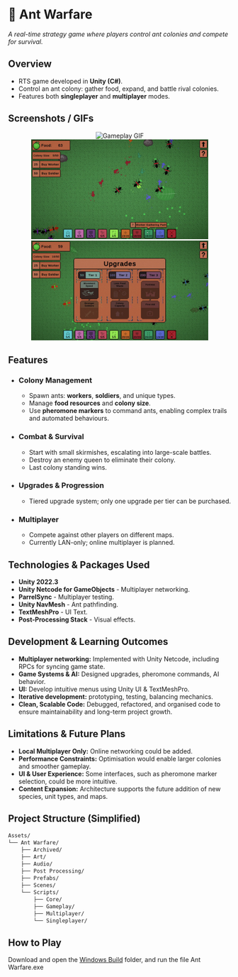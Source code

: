 # 🐜 Ant Warfare 

*A real-time strategy game where players control ant colonies and compete for survival.*

## Overview
- RTS game developed in **Unity (C#)**.
- Control an ant colony: gather food, expand, and battle rival colonies.
- Features both **singleplayer** and **multiplayer** modes.

## Screenshots / GIFs

<p align="center">
  <img src="Media/Gameplay%20GIF.gif" alt="Gameplay GIF" width="800"/>
    <img src="Media/AW%20Screenshot%201.png" alt="Markers Screenshot" width="400"/>
  <img src="Media/AW%20Screenshot%202.png" alt="Upgrades Screenshot" width="400"/>
</p>

## Features

- ### Colony Management
    - Spawn ants: **workers**, **soldiers**, and unique types.
    - Manage **food resources** and **colony size**.
    - Use **pheromone markers** to command ants, enabling complex trails and automated behaviours.
- ### Combat & Survival
    - Start with small skirmishes, escalating into large-scale battles.
    - Destroy an enemy queen to eliminate their colony.
    - Last colony standing wins.
- ### Upgrades & Progression
    - Tiered upgrade system; only one upgrade per tier can be purchased.
- ### Multiplayer
    - Compete against other players on different maps.
    - Currently LAN-only; online multiplayer is planned.

## Technologies & Packages Used
- **Unity 2022.3**
- **Unity Netcode for GameObjects** - Multiplayer networking.
- **ParrelSync** - Multiplayer testing.
- **Unity NavMesh** - Ant pathfinding.
- **TextMeshPro** - UI Text.
- **Post-Processing Stack** - Visual effects.

## Development & Learning Outcomes
- **Multiplayer networking:** Implemented with Unity Netcode, including RPCs for syncing game state.
- **Game Systems & AI:** Designed upgrades, pheromone commands, AI behavior.
- **UI:** Develop intuitive menus using Unity UI & TextMeshPro.
- **Iterative development:** prototyping, testing, balancing mechanics.
- **Clean, Scalable Code:** Debugged, refactored, and organised code to ensure maintainability and long-term project growth.

## Limitations & Future Plans
- **Local Multiplayer Only:** Online networking could be added.
- **Performance Constraints:** Optimisation would enable larger colonies and smoother gameplay.
- **UI & User Experience:** Some interfaces, such as pheromone marker selection, could be more intuitive.
- **Content Expansion:** Architecture supports the future addition of new species, unit types, and maps.

## Project Structure (Simplified)
```
Assets/
└── Ant Warfare/
    ├── Archived/
    ├── Art/
    ├── Audio/
    ├── Post Processing/
    ├── Prefabs/
    ├── Scenes/
    └── Scripts/
        ├── Core/
        ├── Gameplay/
        ├── Multiplayer/
        └── Singleplayer/
```

## How to Play
Download and open the [Windows Build](https://github.com/BenLeaver/Ant-Warfare/tree/main/Windows%20Builds/0.10.3) folder, and run the file Ant Warfare.exe
